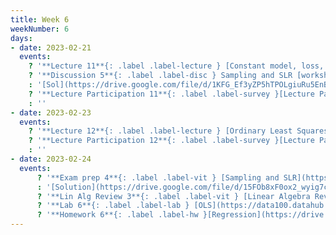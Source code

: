 ```yaml
---
title: Week 6
weekNumber: 6
days:
- date: 2023-02-21
  events:
    ? '**Lecture 11**{: .label .label-lecture } [Constant model, loss, and transformations](lecture/lec11)'
    ? '**Discussion 5**{: .label .label-disc } Sampling and SLR [worksheet](https://drive.google.com/file/d/1xQsDeTCwyCBbk9yhbxtWAlUXd73GCqTP/view?usp=sharing), [notebook](https://data100.datahub.berkeley.edu/hub/user-redirect/git-pull?repo=https%3A%2F%2Fgithub.com%2FDS-100%2Fsp23&branch=main&urlpath=lab%2Ftree%2Fsp23%2Fdisc%2Fdisc05%2Fdisc05_coding_excercises.ipynb)' 
    : '[Sol](https://drive.google.com/file/d/1KFG_Ef3yZP5hTPOLgiuRu5EnBcMc5fN5/view?usp=sharing), [Notebook Sol](https://data100.datahub.berkeley.edu/hub/user-redirect/git-pull?repo=https%3A%2F%2Fgithub.com%2FDS-100%2Fsp23&branch=main&urlpath=lab%2Ftree%2Fsp23%2Fdisc%2Fdisc05%2Fdisc05_coding_excercise_solutions.ipynb)'
    ? '**Lecture Participation 11**{: .label .label-survey }[Lecture Participation 11](https://app.sli.do/event/bqLGGdZiWp8vkYqNNE3S6A/embed/polls/82de6d6f-f628-4096-b44e-f10a0c38337f)'
    : ''
- date: 2023-02-23
  events:
    ? '**Lecture 12**{: .label .label-lecture } [Ordinary Least Squares (Multiple Linear Regression)](lecture/lec12)'
    ? '**Lecture Participation 12**{: .label .label-survey }[Lecture Participation 12](https://app.sli.do/event/8tkHU6AqfxoLtqYYknVT3W/embed/polls/df29dc2d-c00e-4c91-a009-b8f4399ebdf4)'
    : ''
- date: 2023-02-24
  events:
      ? '**Exam prep 4**{: .label .label-vit } [Sampling and SLR](https://drive.google.com/file/d/1Ltp6kkBBTneoxqlXGhTK38PM8dX6aPnp/view?usp=sharing)'
      : '[Solution](https://drive.google.com/file/d/15FOb8xF0ox2_wyig7cH7pArDc1ilO9d9/view?usp=sharing)'
      ? '**Lin Alg Review 3**{: .label .label-vit } [Linear Algebra Review #3 (Linear Regression)](lecture/linalg03)'
      ? '**Lab 6**{: .label .label-lab } [OLS](https://data100.datahub.berkeley.edu/hub/user-redirect/git-pull?repo=https%3A%2F%2Fgithub.com%2FDS-100%2Fsp23&branch=main&urlpath=lab%2Ftree%2Fsp23%2Flab%2Flab06%2Flab06.ipynb)'
      ? '**Homework 6**{: .label .label-hw }[Regression](https://drive.google.com/file/d/1ruhL1qhLagoW7WiV3UUOWOTDh79GBBk-/view?usp=sharing)'
---
```

